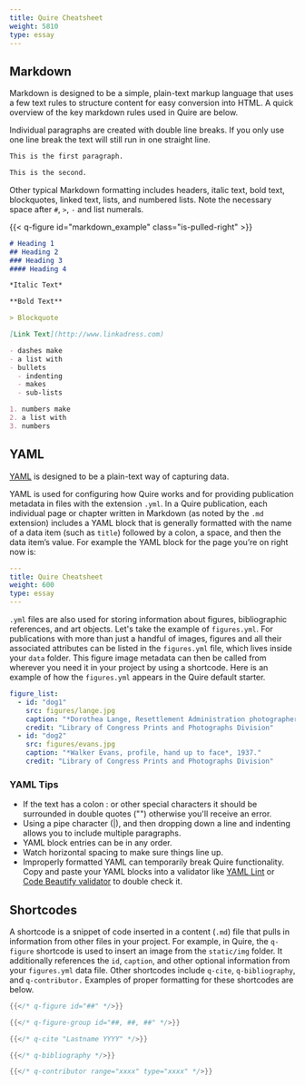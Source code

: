 ```yaml
---
title: Quire Cheatsheet
weight: 5810
type: essay
---
```


## Markdown

Markdown is designed to be a simple, plain-text markup language that uses a few text rules to structure content for easy conversion into HTML. A quick overview of the key markdown rules used in Quire are below.

Individual paragraphs are created with double line breaks. If you only use one line break the text will still run in one straight line.

```md
This is the first paragraph.

This is the second.
```

Other typical Markdown formatting includes headers, italic text, bold text, blockquotes, linked text, lists, and numbered lists. Note the necessary space after `#`, `>`, `-` and list numerals.

{{< q-figure id="markdown_example" class="is-pulled-right" >}}

```md
# Heading 1
## Heading 2
### Heading 3
#### Heading 4

*Italic Text*

**Bold Text**

> Blockquote

[Link Text](http://www.linkadress.com)

- dashes make
- a list with
- bullets
  - indenting
  - makes
  - sub-lists

1. numbers make
2. a list with
3. numbers
```

## YAML

[YAML](http://yaml.org/) is designed to be a plain-text way of capturing data.

YAML is used for configuring how Quire works and for providing publication metadata in files with the extension `.yml`. In a Quire publication, each individual page or chapter written in Markdown (as noted by the `.md` extension) includes a YAML block that is generally formatted with the name of a data item (such as `title`) followed by a colon, a space, and then the data item’s value. For example the YAML block for the page you’re on right now is:

```yaml
---
title: Quire Cheatsheet
weight: 600
type: essay
---
```

`.yml` files are also used for storing information about figures, bibliographic references, and art objects. Let's take the example of `figures.yml`. For publications with more than just a handful of images, figures and all their associated attributes can be listed in the `figures.yml` file, which lives inside your `data` folder. This figure image metadata can then be called from wherever you need it in your project by using a shortcode. Here is an example of how the `figures.yml` appears in the Quire default starter.

```yaml
figure_list:
  - id: "dog1"
    src: figures/lange.jpg
    caption: "*Dorothea Lange, Resettlement Administration photographer, in California*, 1936."
    credit: "Library of Congress Prints and Photographs Division"
  - id: "dog2"
    src: figures/evans.jpg
    caption: "*Walker Evans, profile, hand up to face*, 1937."
    credit: "Library of Congress Prints and Photographs Division"
```

### YAML Tips

- If the text has a colon : or other special characters it should be surrounded in double quotes ("") otherwise you'll receive an error.
- Using a pipe character (|), and then dropping down a line and indenting allows you to include multiple paragraphs.
- YAML block entries can be in any order.
- Watch horizontal spacing to make sure things line up.
- Improperly formatted YAML can temporarily break Quire functionality. Copy and paste your YAML blocks into a validator like [YAML Lint](http://www.yamllint.com/) or [Code Beautify validator](https://codebeautify.org/yaml-validator) to double check it.


## Shortcodes

A shortcode is a snippet of code inserted in a content (`.md`) file that pulls in information from other files in your project. For example, in Quire, the `q-figure` shortcode is used to insert an image from the `static/img` folder. It additionally references the `id`, `caption`, and other optional information from your `figures.yml` data file. Other shortcodes include `q-cite`, `q-bibliography`, and `q-contributor.` Examples of proper formatting for these shortcodes are below.

```go
{{</* q-figure id="##" */>}}

{{</* q-figure-group id="##, ##, ##" */>}}

{{</* q-cite "Lastname YYYY" */>}}

{{</* q-bibliography */>}}

{{</* q-contributor range="xxxx" type="xxxx" */>}}

```
